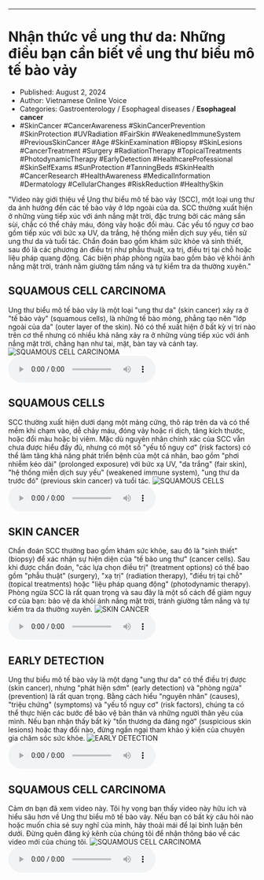 
---

# Nhận thức về ung thư da: Những điều bạn cần biết về ung thư biểu mô tế bào vảy

- Published: August 2, 2024
- Author: Vietnamese Online Voice
- Categories: Gastroenterology / Esophageal diseases / **Esophageal cancer**
- #SkinCancer #CancerAwareness #SkinCancerPrevention #SkinProtection #UVRadiation #FairSkin #WeakenedImmuneSystem #PreviousSkinCancer #Age #SkinExamination #Biopsy #SkinLesions #CancerTreatment #Surgery #RadiationTherapy #TopicalTreatments #PhotodynamicTherapy #EarlyDetection #HealthcareProfessional #SkinSelfExams #SunProtection #TanningBeds #SkinHealth #CancerResearch #HealthAwareness #MedicalInformation #Dermatology #CellularChanges #RiskReduction #HealthySkin

"Video này giới thiệu về Ung thư biểu mô tế bào vảy (SCC), một loại ung thư da ảnh hưởng đến các tế bào vảy ở lớp ngoài của da. SCC thường xuất hiện ở những vùng tiếp xúc với ánh nắng mặt trời, đặc trưng bởi các mảng sần sùi, chắc có thể chảy máu, đóng vảy hoặc đổi màu. Các yếu tố nguy cơ bao gồm tiếp xúc với bức xạ UV, da trắng, hệ thống miễn dịch suy yếu, tiền sử ung thư da và tuổi tác. Chẩn đoán bao gồm khám sức khỏe và sinh thiết, sau đó là các phương án điều trị như phẫu thuật, xạ trị, điều trị tại chỗ hoặc liệu pháp quang động. Các biện pháp phòng ngừa bao gồm bảo vệ khỏi ánh nắng mặt trời, tránh nằm giường tắm nắng và tự kiểm tra da thường xuyên."


## SQUAMOUS CELL CARCINOMA

Ung thư biểu mô tế bào vảy là một loại "ung thư da" (skin cancer) xảy ra ở "tế bào vảy" (squamous cells), là những tế bào mỏng, phẳng tạo nên "lớp ngoài của da" (outer layer of the skin). Nó có thể xuất hiện ở bất kỳ vị trí nào trên cơ thể nhưng có nhiều khả năng xảy ra ở những vùng tiếp xúc với ánh nắng mặt trời, chẳng hạn như tai, mặt, bàn tay và cánh tay.
![SQUAMOUS CELL CARCINOMA](https://http-archiver-apis-production-80.schnworks.com/storage/images/transitions/2024-08-02/transition--17031816644-Montserrat-ExtraBold-4A148C.jpg)
<audio controls>
    <source src="https://http-archiver-apis-production-80.schnworks.com/storage/storage/audio/file-30671225122.mp3" type="audio/mpeg">
</audio>



## SQUAMOUS CELLS

SCC thường xuất hiện dưới dạng một mảng cứng, thô ráp trên da và có thể mềm khi chạm vào, dễ chảy máu, đóng vảy hoặc rỉ dịch, tăng kích thước, hoặc đổi màu hoặc bị viêm. Mặc dù nguyên nhân chính xác của SCC vẫn chưa được hiểu đầy đủ, nhưng có một số "yếu tố nguy cơ" (risk factors) có thể làm tăng khả năng phát triển bệnh của một cá nhân, bao gồm "phơi nhiễm kéo dài" (prolonged exposure) với bức xạ UV, "da trắng" (fair skin), "hệ thống miễn dịch suy yếu" (weakened immune system), "ung thư da trước đó" (previous skin cancer) và tuổi tác.
![SQUAMOUS CELLS](https://http-archiver-apis-production-80.schnworks.com/storage/images/transitions/2024-08-02/transition--12228814208-Montserrat-Bold-9C27B0.jpg)
<audio controls>
    <source src="https://http-archiver-apis-production-80.schnworks.com/storage/storage/audio/file-10538126866.mp3" type="audio/mpeg">
</audio>



## SKIN CANCER

Chẩn đoán SCC thường bao gồm khám sức khỏe, sau đó là "sinh thiết" (biopsy) để xác nhận sự hiện diện của "tế bào ung thư" (cancer cells). Sau khi được chẩn đoán, "các lựa chọn điều trị" (treatment options) có thể bao gồm "phẫu thuật" (surgery), "xạ trị" (radiation therapy), "điều trị tại chỗ" (topical treatments) hoặc "liệu pháp quang động" (photodynamic therapy). Phòng ngừa SCC là rất quan trọng và sau đây là một số cách để giảm nguy cơ của bạn: bảo vệ da khỏi ánh nắng mặt trời, tránh giường tắm nắng và tự kiểm tra da thường xuyên.
![SKIN CANCER](https://http-archiver-apis-production-80.schnworks.com/storage/images/transitions/2024-08-02/transition--2259571628-Montserrat-Thin-4A148C.jpg)
<audio controls>
    <source src="https://http-archiver-apis-production-80.schnworks.com/storage/storage/audio/file-14699563184.mp3" type="audio/mpeg">
</audio>



## EARLY DETECTION

Ung thư biểu mô tế bào vảy là một dạng "ung thư da" có thể điều trị được (skin cancer), nhưng "phát hiện sớm" (early detection) và "phòng ngừa" (prevention) là rất quan trọng. Bằng cách hiểu "nguyên nhân" (causes), "triệu chứng" (symptoms) và "yếu tố nguy cơ" (risk factors), chúng ta có thể thực hiện các bước để bảo vệ bản thân và những người thân yêu của mình. Nếu bạn nhận thấy bất kỳ "tổn thương da đáng ngờ" (suspicious skin lesions) hoặc thay đổi nào, đừng ngần ngại tham khảo ý kiến ​​của chuyên gia chăm sóc sức khỏe.
![EARLY DETECTION](https://http-archiver-apis-production-80.schnworks.com/storage/images/transitions/2024-08-02/transition-2883133428-Montserrat-Medium-9C27B0.jpg)
<audio controls>
    <source src="https://http-archiver-apis-production-80.schnworks.com/storage/storage/audio/file-593661295.mp3" type="audio/mpeg">
</audio>



## SQUAMOUS CELL CARCINOMA

Cảm ơn bạn đã xem video này. Tôi hy vọng bạn thấy video này hữu ích và hiểu sâu hơn về Ung thư biểu mô tế bào vảy. Nếu bạn có bất kỳ câu hỏi nào hoặc muốn chia sẻ suy nghĩ của mình, hãy thoải mái để lại bình luận bên dưới. Đừng quên đăng ký kênh của chúng tôi để nhận thông báo về các video mới của chúng tôi.
![SQUAMOUS CELL CARCINOMA](https://http-archiver-apis-production-80.schnworks.com/storage/images/transitions/2024-08-02/transition-33233410320-Montserrat-Regular-7B1FA2.jpg)
<audio controls>
    <source src="https://http-archiver-apis-production-80.schnworks.com/storage/storage/audio/file-6249418083.mp3" type="audio/mpeg">
</audio>

